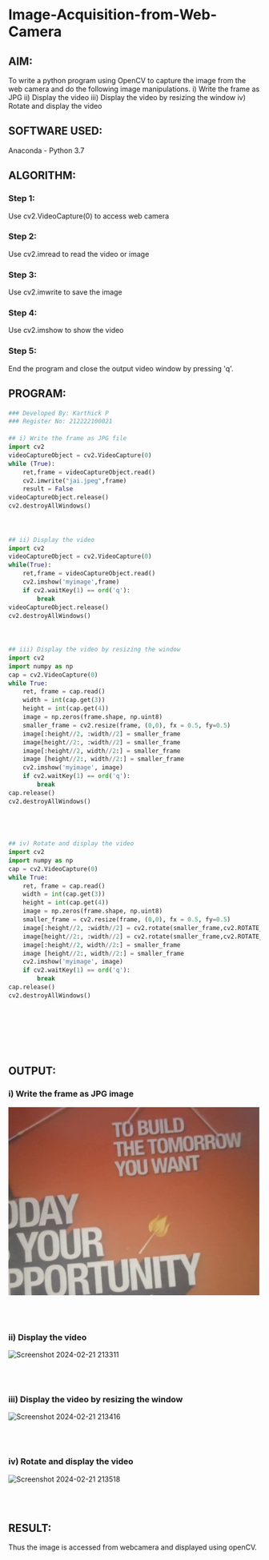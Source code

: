 # Image-Acquisition-from-Web-Camera
## AIM:

To write a python program using OpenCV to capture the image from the web camera and do the following image manipulations.
i) Write the frame as JPG 
ii) Display the video 
iii) Display the video by resizing the window
iv) Rotate and display the video

## SOFTWARE USED:
Anaconda - Python 3.7
## ALGORITHM:
### Step 1:
Use cv2.VideoCapture(0) to access web camera
<br>

### Step 2:
Use cv2.imread to read the video or image
<br>

### Step 3:
Use cv2.imwrite to save the image
<br>

### Step 4:
Use cv2.imshow to show the video
<br>

### Step 5:
End the program and close the output video window by pressing 'q'.
<br>

## PROGRAM:
``` Python
### Developed By: Karthick P
### Register No: 212222100021

## i) Write the frame as JPG file
import cv2
videoCaptureObject = cv2.VideoCapture(0)
while (True):
    ret,frame = videoCaptureObject.read()
    cv2.imwrite("jai.jpeg",frame)
    result = False
videoCaptureObject.release()
cv2.destroyAllWindows()



## ii) Display the video
import cv2
videoCaptureObject = cv2.VideoCapture(0)
while(True):
    ret,frame = videoCaptureObject.read()
    cv2.imshow('myimage',frame)
    if cv2.waitKey(1) == ord('q'):
        break
videoCaptureObject.release()
cv2.destroyAllWindows()



## iii) Display the video by resizing the window
import cv2
import numpy as np
cap = cv2.VideoCapture(0)
while True:
    ret, frame = cap.read() 
    width = int(cap.get(3))
    height = int(cap.get(4))
    image = np.zeros(frame.shape, np.uint8) 
    smaller_frame = cv2.resize(frame, (0,0), fx = 0.5, fy=0.5) 
    image[:height//2, :width//2] = smaller_frame
    image[height//2:, :width//2] = smaller_frame
    image[:height//2, width//2:] = smaller_frame 
    image [height//2:, width//2:] = smaller_frame
    cv2.imshow('myimage', image)
    if cv2.waitKey(1) == ord('q'):
        break
cap.release()
cv2.destroyAllWindows()




## iv) Rotate and display the video
import cv2
import numpy as np
cap = cv2.VideoCapture(0)
while True:
    ret, frame = cap.read() 
    width = int(cap.get(3))
    height = int(cap.get(4))
    image = np.zeros(frame.shape, np.uint8) 
    smaller_frame = cv2.resize(frame, (0,0), fx = 0.5, fy=0.5) 
    image[:height//2, :width//2] = cv2.rotate(smaller_frame,cv2.ROTATE_180)
    image[height//2:, :width//2] = cv2.rotate(smaller_frame,cv2.ROTATE_180)
    image[:height//2, width//2:] = smaller_frame 
    image [height//2:, width//2:] = smaller_frame
    cv2.imshow('myimage', image)
    if cv2.waitKey(1) == ord('q'):
        break
cap.release()
cv2.destroyAllWindows()








```
## OUTPUT:

### i) Write the frame as JPG image
![(https://github.com/mohan8900/Image_Acqusition-_using_Web_Camera/blob/main/306834696-5c319921-b55e-4ec5-a6f2-f2294b0a8e72.png)](https://github.com/mohan8900/Image_Acqusition-_using_Web_Camera/blob/main/306834696-5c319921-b55e-4ec5-a6f2-f2294b0a8e72.png)



</br>
</br>


### ii) Display the video
![Screenshot 2024-02-21 213311](https://github.com/Jaiganesh235/Image_Acqusition-_using_Web_Camera/assets/118657189/d29f2b17-edf9-4bbe-906e-b6e5a9424d12)


</br>
</br>


### iii) Display the video by resizing the window
![Screenshot 2024-02-21 213416](https://github.com/Jaiganesh235/Image_Acqusition-_using_Web_Camera/assets/118657189/49686dd1-a328-4909-a5f1-ddf0567ecff6)



</br>
</br>



### iv) Rotate and display the video
![Screenshot 2024-02-21 213518](https://github.com/Jaiganesh235/Image_Acqusition-_using_Web_Camera/assets/118657189/2fe12628-6724-41d5-9e06-15bbfa8eacb2)



</br>
</br>


## RESULT: 
Thus the image is accessed from webcamera and displayed using openCV.
